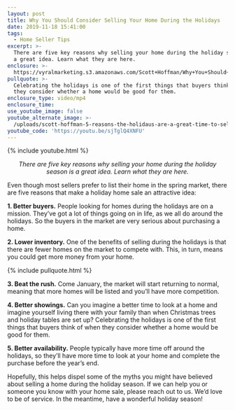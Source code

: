 ```yaml
---
layout: post
title: Why You Should Consider Selling Your Home During the Holidays
date: 2019-11-18 15:41:00
tags:
  - Home Seller Tips
excerpt: >-
  There are five key reasons why selling your home during the holiday season is
  a great idea. Learn what they are here.
enclosure: >-
  https://vyralmarketing.s3.amazonaws.com/Scott+Hoffman/Why+You+Should+Consider+Selling+Your+Home+During+the+Holidays.mp4
pullquote: >-
  Celebrating the holidays is one of the first things that buyers think of when
  they consider whether a home would be good for them.
enclosure_type: video/mp4
enclosure_time:
use_youtube_image: false
youtube_alternate_image: >-
  /uploads/scott-hoffman-5-reasons-the-holidaus-are-a-great-time-to-sell-youtube.jpg
youtube_code: 'https://youtu.be/sjTglQ4XNFU'
---
```


{% include youtube.html %}

<p style="text-align: center;"><em>There are five key reasons why selling your home during the holiday season is a great idea. Learn what they are here.</em></p>

Even though most sellers prefer to list their home in the spring market, there are five reasons that make a holiday home sale an attractive idea:

**1\. Better buyers.** People looking for homes during the holidays are on a mission. They’ve got a lot of things going on in life, as we all do around the holidays. So the buyers in the market are very serious about purchasing a home.

**2\. Lower inventory.** One of the benefits of selling during the holidays is that there are fewer homes on the market to compete with. This, in turn, means you could get more money from your home.

{% include pullquote.html %}

**3\. Beat the rush.** Come January, the market will start returning to normal, meaning that more homes will be listed and you’ll have more competition.

**4\. Better showings.** Can you imagine a better time to look at a home and imagine yourself living there with your family than when Christmas trees and holiday tables are set up? Celebrating the holidays is one of the first things that buyers think of when they consider whether a home would be good for them.

**5\. Better availability.** People typically have more time off around the holidays, so they’ll have more time to look at your home and complete the purchase before the year’s end.

Hopefully, this helps dispel some of the myths you might have believed about selling a home during the holiday season. If we can help you or someone you know with your home sale, please reach out to us. We’d love to be of service. In the meantime, have a wonderful holiday season\!
